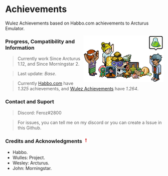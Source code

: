 # Achievements
Wulez Achievements based on Habbo.com achievements to Arcturus Emulator.

<img src="https://raw.githubusercontent.com/Wulles/eyethatseeseverything/master/achievements/ragezone.gif" align="right">

### Progress, Compatibility and Information

> Currently work Since Arcturus 1.12, and Since Morningstar 2.

> Last update: *Base*.

> Currently [Habbo.com](https://www.habbo.com/) have *1.325* achievements, and [Wulez Achievements](https://github.com/Wulles/Achievements/) have *1.264*.

### Contact and Suport

> Discord: Feroz#2800

> For issues, you can tell me on my discord or you can create a Issue in this Github.

### Credits and Acknowledgments <img src="https://raw.githubusercontent.com/Wulles/eyethatseeseverything/master/icon_10.png">

* Habbo.
* Wulles: Project.
* Wesley: Arcturus.
* John: Morningstar.
